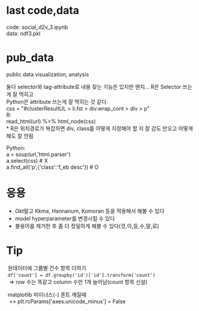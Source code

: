 # last code,data  
code: social_d2v_3.ipynb  
data: ndf3.pkl  

# pub_data
public data visualization, analysis  

둘다 selector와 tag-attribute로 내용 찾는 기능은 있지만 왠지...
R은 Selector 쓰는게 잘 먹히고  
Python은 attribute 쓰는게 잘 먹히는 것 같다.  
css = "#clusterResultUL > li.fst > div.wrap_cont > div > p"  
R:  
    read_html(url) %>% html_node(css)   
    * R은 위치경로가 복잡하면 div, class를 어떻게 지정해야 할 지 잘 감도 안오고 어떻게 해도 잘 안됨   
  
Python:   
    a = soup(url,'html.parser')   
    a.select(css) # X  
    a.find_all('p',{'class':'f_eb desc'}) # O  

# 응용  
- Okt말고 Kkma, Hannanum, Komoran 등을 적용해서 해볼 수 있다  
- model hyperparameter를 변경시킬 수 있다  
- 불용어를 제거한 후 좀 더 정밀하게 해볼 수 있다(것,이,등,수,말,로)  
    
# Tip  
&nbsp;원데이터에 그룹별 건수 항목 더하기  
&nbsp;`df['count'] = df.groupby('id')['id'].transform('count')`  
&nbsp;&nbsp;=> row 수는 똑같고 column 수만 1개 늘어남(count 항목 신설)  

&nbsp;matplotlib 마이너스(-) 폰트 깨질때  
&nbsp;&nbsp;=> plt.rcParams['axes.unicode_minus'] = False




